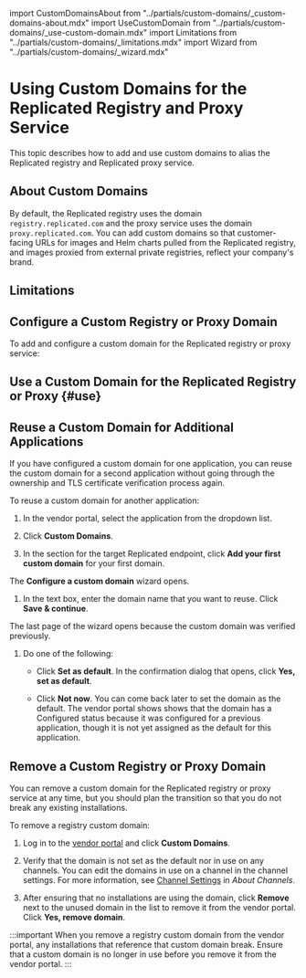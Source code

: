 import CustomDomainsAbout from "../partials/custom-domains/_custom-domains-about.mdx"
import UseCustomDomain from "../partials/custom-domains/_use-custom-domain.mdx"
import Limitations from "../partials/custom-domains/_limitations.mdx"
import Wizard from "../partials/custom-domains/_wizard.mdx"

# Using Custom Domains for the Replicated Registry and Proxy Service

This topic describes how to add and use custom domains to alias the Replicated registry and Replicated proxy service.

## About Custom Domains

<CustomDomainsAbout/>

By default, the Replicated registry uses the domain `registry.replicated.com` and the proxy service uses the domain `proxy.replicated.com`. You can add custom domains so that customer-facing URLs for images and Helm charts pulled from the Replicated registry, and images proxied from external private registries, reflect your company's brand.

## Limitations

<Limitations/>

## Configure a Custom Registry or Proxy Domain

To add and configure a custom domain for the Replicated registry or proxy service:

<Wizard/>

## Use a Custom Domain for the Replicated Registry or Proxy {#use}

<UseCustomDomain/>

## Reuse a Custom Domain for Additional Applications

If you have configured a custom domain for one application, you can reuse the custom domain for a second application without going through the ownership and TLS certificate verification process again.

To reuse a custom domain for another application:

1. In the vendor portal, select the application from the dropdown list.

1. Click **Custom Domains**.

1. In the section for the target Replicated endpoint, click **Add your first custom domain** for your first domain.

  The **Configure a custom domain** wizard opens.

1. In the text box, enter the domain name that you want to reuse. Click **Save & continue**.
  
  The last page of the wizard opens because the custom domain was verified previously.

1. Do one of the following:

   - Click **Set as default**. In the confirmation dialog that opens, click **Yes, set as default**.
   
   - Click **Not now**. You can come back later to set the domain as the default. The vendor portal shows shows that the domain has a Configured status because it was configured for a previous application, though it is not yet assigned as the default for this application.


## Remove a Custom Registry or Proxy Domain

You can remove a custom domain for the Replicated registry or proxy service at any time, but you should plan the transition so that you do not break any existing installations.

To remove a registry custom domain:

1. Log in to the [vendor portal](https://vendor.replicated.com) and click **Custom Domains**.

1. Verify that the domain is not set as the default nor in use on any channels. You can edit the domains in use on a channel in the channel settings. For more information, see [Channel Settings](releases-about-releases#channel-settings) in _About Channels_.

1. After ensuring that no installations are using the domain, click **Remove** next to the unused domain in the list to remove it from the vendor portal. Click **Yes, remove domain**.

  :::important
  When you remove a registry custom domain from the vendor portal, any installations that reference that custom domain break. Ensure that a custom domain is no longer in use before you remove it from the vendor portal.
  :::